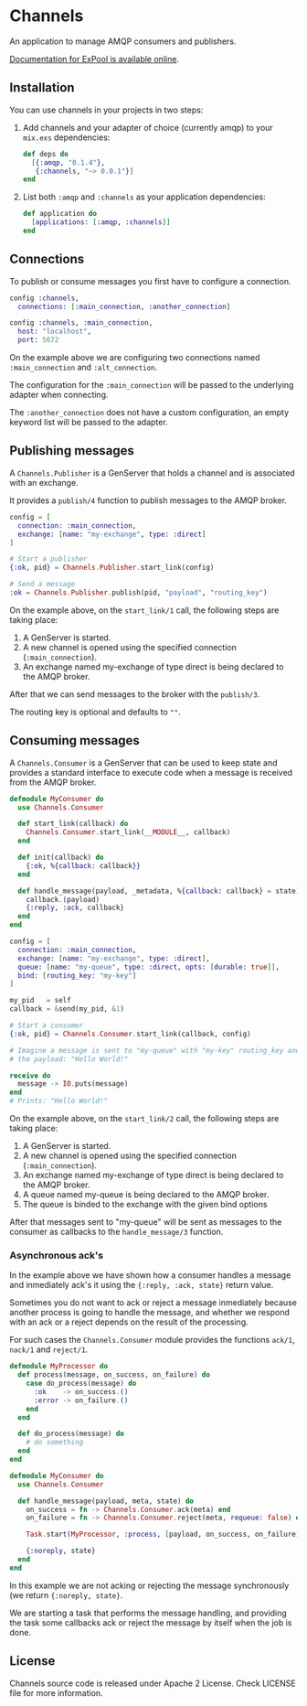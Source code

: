 # Channels

An application to manage AMQP consumers and publishers.

[Documentation for ExPool is available online](http://hexdocs.pm/channels/).

## Installation

You can use channels in your projects in two steps:

1. Add channels and your adapter of choice (currently amqp) to your `mix.exs` dependencies:

    ```elixir
    def deps do
      [{:amqp, "0.1.4"},
       {:channels, "~> 0.0.1"}]
    end
    ```

2. List both `:amqp` and `:channels` as your application dependencies:

    ```elixir
    def application do
      [applications: [:amqp, :channels]]
    end
    ```

## Connections

To publish or consume messages you first have to configure a connection.

```elixir
config :channels,
  connections: [:main_connection, :another_connection]

config :channels, :main_connection,
  host: "localhost",
  port: 5672
```

On the example above we are configuring two connections named `:main_connection`
and `:alt_connection`.

The configuration for the `:main_connection` will be passed to the underlying adapter when connecting.

The `:another_connection` does not have a custom configuration, an empty keyword list will be passed to the adapter.

## Publishing messages

A `Channels.Publisher` is a GenServer that holds a channel and is associated with an exchange.

It provides a `publish/4` function to publish messages to the AMQP broker.

```elixir
config = [
  connection: :main_connection,
  exchange: [name: "my-exchange", type: :direct]
]

# Start a publisher
{:ok, pid} = Channels.Publisher.start_link(config)

# Send a message
:ok = Channels.Publisher.publish(pid, "payload", "routing_key")
```

On the example above, on the `start_link/1` call, the following steps are taking place:

  1. A GenServer is started.
  2. A new channel is opened using the specified connection (`:main_connection`).
  3. An exchange named my-exchange of type direct is being declared to the AMQP broker.

After that we can send messages to the broker with the `publish/3`.

The routing key is optional and defaults to `""`.

## Consuming messages

A `Channels.Consumer` is a GenServer that can be used to keep state and provides a
standard interface to execute code when a message is received from the AMQP broker.

```elixir
defmodule MyConsumer do
  use Channels.Consumer

  def start_link(callback) do
    Channels.Consumer.start_link(__MODULE__, callback)
  end

  def init(callback) do
    {:ok, %{callback: callback}}
  end

  def handle_message(payload, _metadata, %{callback: callback} = state) do
    callback.(payload)
    {:reply, :ack, callback}
  end
end

config = [
  connection: :main_connection,
  exchange: [name: "my-exchange", type: :direct],
  queue: [name: "my-queue", type: :direct, opts: [durable: true]],
  bind: [routing_key: "my-key"]
]

my_pid   = self
callback = &send(my_pid, &1)

# Start a consumer
{:ok, pid} = Channels.Consumer.start_link(callback, config)

# Imagine a message is sent to "my-queue" with "my-key" routing_key and with
# the payload: "Hello World!"

receive do
  message -> IO.puts(message)
end
# Prints: "Hello World!"
```

On the example above, on the `start_link/2` call, the following steps are taking place:

  1. A GenServer is started.
  2. A new channel is opened using the specified connection (`:main_connection`).
  3. An exchange named my-exchange of type direct is being declared to the AMQP broker.
  4. A queue named my-queue is being declared to the AMQP broker.
  5. The queue is binded to the exchange with the given bind options

After that messages sent to "my-queue" will be sent as messages to the consumer
as callbacks to the `handle_message/3` function.

### Asynchronous ack's

In the example above we have shown how a consumer handles a message and inmediately ack's it using the `{:reply, :ack, state}` return value.

Sometimes you do not want to ack or reject a message inmediately because another process is going to handle the message, and whether we respond with an ack or a reject depends on the result of the processing.

For such cases the `Channels.Consumer` module provides the functions `ack/1`, `nack/1` and `reject/1`.

```elixir
defmodule MyProcessor do
  def process(message, on_success, on_failure) do
    case do_process(message) do
      :ok    -> on_success.()
      :error -> on_failure.()
    end
  end

  def do_process(message) do
    # do something
  end
end

defmodule MyConsumer do
  use Channels.Consumer

  def handle_message(payload, meta, state) do
    on_success = fn -> Channels.Consumer.ack(meta) end
    on_failure = fn -> Channels.Consumer.reject(meta, requeue: false) end

    Task.start(MyProcessor, :process, [payload, on_success, on_failure])

    {:noreply, state}
  end
end
```

In this example we are not acking or rejecting the message synchronously (we return `{:noreply, state}`.

We are starting a task that performs the message handling, and providing the task some callbacks ack or reject the message by itself when the job is done.

## License

Channels source code is released under Apache 2 License.
Check LICENSE file for more information.
